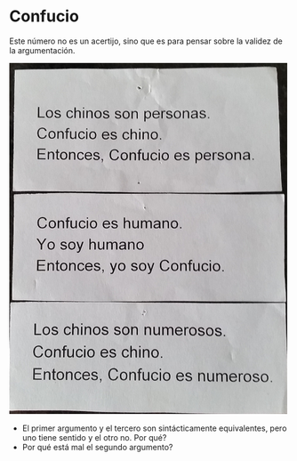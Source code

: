 Confucio
========

Este número no es un acertijo, sino que es para pensar sobre la validez de la argumentación.

![](confucio.jpg)

* El primer argumento y el tercero son sintácticamente equivalentes, pero uno tiene sentido y el otro no. Por qué?
* Por qué está mal el segundo argumento?
